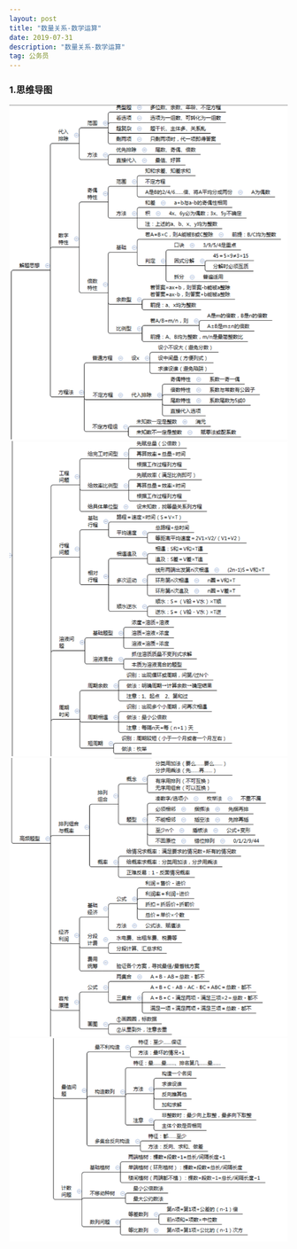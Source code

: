 ```yaml
---
layout: post
title: "数量关系-数学运算"
date: 2019-07-31
description: "数量关系-数学运算"
tag: 公务员
---
```

### 1.思维导图
![思维导图](/images/article/gwy/slgx/sxys-dt01.jpg "思维导图01") 
![思维导图](/images/article/gwy/slgx/sxys-dt02.jpg "思维导图02") 
![思维导图](/images/article/gwy/slgx/sxys-dt03.jpg "思维导图03") 
![思维导图](/images/article/gwy/slgx/sxys-dt04.jpg "思维导图04") 
